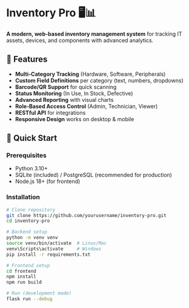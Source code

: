 # Inventory Pro 🖥️📊

**A modern, web-based inventory management system** for tracking IT assets, devices, and components with advanced analytics.

## 🌟 Features

- **Multi-Category Tracking** (Hardware, Software, Peripherals)
- **Custom Field Definitions** per category (text, numbers, dropdowns)
- **Barcode/QR Support** for quick scanning
- **Status Monitoring** (In Use, In Stock, Defective)
- **Advanced Reporting** with visual charts
- **Role-Based Access Control** (Admin, Technician, Viewer)
- **RESTful API** for integrations
- **Responsive Design** works on desktop & mobile

## 🚀 Quick Start

### Prerequisites
- Python 3.10+
- SQLite (included) / PostgreSQL (recommended for production)
- Node.js 18+ (for frontend)

### Installation
```bash
# Clone repository
git clone https://github.com/yourusername/inventory-pro.git
cd inventory-pro

# Backend setup
python -m venv venv
source venv/bin/activate  # Linux/Mac
venv\Scripts\activate     # Windows
pip install -r requirements.txt

# Frontend setup
cd frontend
npm install
npm run build

# Run (development mode)
flask run --debug